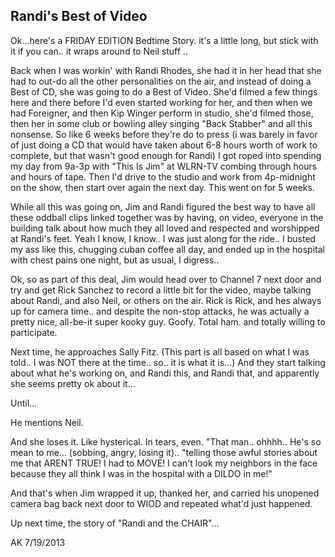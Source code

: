 ﻿## Randi's Best of Video

Ok...here's a FRIDAY EDITION Bedtime Story. it's a little long, but stick with it if you can.. it wraps around to Neil stuff ..

Back when I was workin' with Randi Rhodes, she had it in her head that she had to out-do all the other personalities on the air, and instead of doing a Best of CD, she was going to do a Best of Video. She'd filmed a few things here and there before I'd even started working for her, and then when we had Foreigner, and then Kip Winger perform in studio, she'd filmed those, then her in some club or bowling alley singing "Back Stabber" and all this nonsense. So like 6 weeks before they're do to press (i was barely in favor of just doing a CD that would have taken about 6-8 hours worth of work to complete, but that wasn't good enough for Randi) I got roped into spending my day from 9a-3p with "This Is Jim" at WLRN-TV combing through hours and hours of tape. Then I'd drive to the studio and work from 4p-midnight on the show, then start over again the next day. This went on for 5 weeks.

While all this was going on, Jim and Randi figured the best way to have all these oddball clips linked together was by having, on video, everyone in the building talk about how much they all loved and respected and worshipped at Randi's feet. Yeah I know, I know.. I was just along for the ride.. I busted my ass like this, chugging cuban coffee all day, and ended up in the hospital with chest pains one night, but as usual, I digress..

Ok, so as part of this deal, Jim would head over to Channel 7 next door and try and get Rick Sanchez to record a little bit for the video, maybe talking about Randi, and also Neil, or others on the air. Rick is Rick, and hes always up for camera time.. and despite the non-stop attacks, he was actually a pretty nice, all-be-it super kooky guy. Goofy. Total ham. and totally willing to participate.

Next time, he approaches Sally Fitz. (This part is all based on what I was told.. I was NOT there at the time.. so.. it is what it is...) And they start talking about what he's working on, and Randi this, and Randi that, and apparently she seems pretty ok about it...

Until...

He mentions Neil.

And she loses it. Like hysterical. In tears, even. "That man.. ohhhh.. He's so mean to me... (sobbing, angry, losing it).. "telling those awful stories about me that ARENT TRUE! I had to MOVE! I can't look my neighbors in the face because they all think I was in the hospital with a DILDO in me!"

And that's when Jim wrapped it up, thanked her, and carried his unopened camera bag back next door to WIOD and repeated what'd just happened.

Up next time, the story of "Randi and the CHAIR"...

AK 7/19/2013
